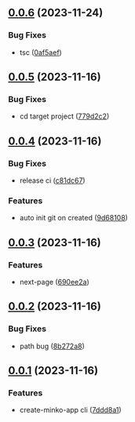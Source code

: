 ## [0.0.6](https://github.com/hemengke1997/create-minko-app/compare/v0.0.5...v0.0.6) (2023-11-24)


### Bug Fixes

* tsc ([0af5aef](https://github.com/hemengke1997/create-minko-app/commit/0af5aef51d67f44c00510ddbdd4f2d5470bb0eb8))



## [0.0.5](https://github.com/hemengke1997/create-minko-app/compare/v0.0.4...v0.0.5) (2023-11-16)


### Bug Fixes

* cd target project ([779d2c2](https://github.com/hemengke1997/create-minko-app/commit/779d2c2f2644288523824558ec56bb32d7947bd8))



## [0.0.4](https://github.com/hemengke1997/create-minko-app/compare/v0.0.3...v0.0.4) (2023-11-16)


### Bug Fixes

* release ci ([c81dc67](https://github.com/hemengke1997/create-minko-app/commit/c81dc670ffa04d698d55bb2543181396d0470c14))


### Features

* auto init git on created ([9d68108](https://github.com/hemengke1997/create-minko-app/commit/9d68108287a62b29f9df052e998f755051f3c42d))



## [0.0.3](https://github.com/hemengke1997/create-minko-app/compare/v0.0.2...v0.0.3) (2023-11-16)


### Features

* next-page ([690ee2a](https://github.com/hemengke1997/create-minko-app/commit/690ee2a18ed420fbcccfe2277005920b99e8a16c))



## [0.0.2](https://github.com/hemengke1997/create-minko-app/compare/v0.0.1...v0.0.2) (2023-11-16)


### Bug Fixes

* path bug ([8b272a8](https://github.com/hemengke1997/create-minko-app/commit/8b272a867782934fc5381eeefd43c9f34c6cabff))



## [0.0.1](https://github.com/hemengke1997/create-minko-app/compare/7ddd8a13687ca2c4c311fb018284263ce667da09...v0.0.1) (2023-11-16)


### Features

* create-minko-app cli ([7ddd8a1](https://github.com/hemengke1997/create-minko-app/commit/7ddd8a13687ca2c4c311fb018284263ce667da09))



